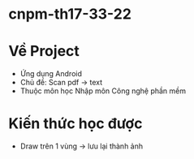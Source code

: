 # cnpm-th17-33-22

# Về Project
- Ứng dụng Android
- Chủ đề: Scan pdf -> text
- Thuộc môn học Nhập môn Công nghệ phần mềm

# Kiến thức học được
- Draw trên 1 vùng -> lưu lại thành ảnh
